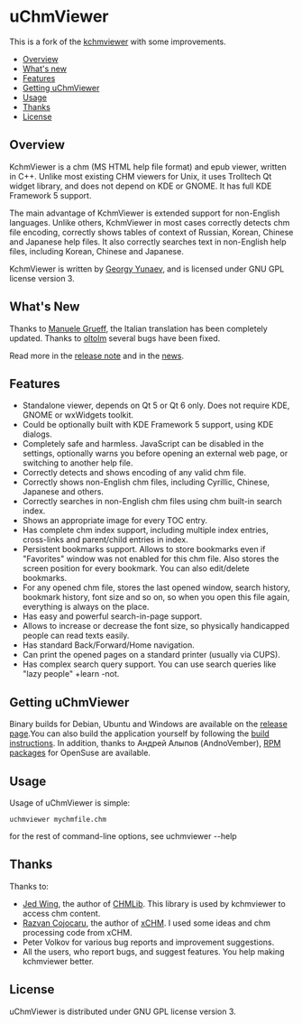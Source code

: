 # uChmViewer

This is a fork of the [kchmviewer](http://www.ulduzsoft.com/linux/kchmviewer) with some improvements.

- [Overview](#overview)
- [What's new](#whats-new)
- [Features](#features)
- [Getting uChmViewer](#getting-uchmviewer)
- [Usage](#usage)
- [Thanks](#thanks)
- [License](#license)


## Overview

KchmViewer is a chm (MS HTML help file format) and epub viewer, written in C++. Unlike most existing CHM viewers for Unix, it uses Trolltech Qt widget library, and does not depend on KDE or GNOME. It has full KDE Framework 5 support.

The main advantage of KchmViewer is extended support for non-English languages. Unlike others, KchmViewer in most cases correctly detects chm file encoding, correctly shows tables of context of Russian, Korean, Chinese and Japanese help files. It also correctly searches text in non-English help files, including Korean, Chinese and Japanese.

KchmViewer is written by [Georgy Yunaev](https://github.com/gyunaev), and is licensed under GNU GPL license version 3.


## What's New

Thanks to [Manuele Grueff](https://github.com/ShoresOfNowhere), the Italian
translation has been completely updated. Thanks to [oltolm](https://github.com/oltolm) several bugs have been fixed.

Read more in the [release note](https://github.com/u-235/uchmviewer/releases/latest) and in the [news](NEWS.md).


## Features

- Standalone viewer, depends on Qt 5 or Qt 6 only. Does not require KDE, GNOME or wxWidgets toolkit.
- Could be optionally built with KDE Framework 5 support, using KDE dialogs.
- Completely safe and harmless. JavaScript can be disabled in the settings, optionally warns you before opening an external web page, or switching to another help file.
- Correctly detects and shows encoding of any valid chm file.
- Correctly shows non-English chm files, including Cyrillic, Chinese, Japanese and others.
- Correctly searches in non-English chm files using chm built-in search index.
- Shows an appropriate image for every TOC entry.
- Has complete chm index support, including multiple index entries, cross-links and parent/child entries in index.
- Persistent bookmarks support. Allows to store bookmarks even if "Favorites" window was not enabled for this chm file. Also stores the screen position for every bookmark. You can also edit/delete bookmarks.
- For any opened chm file, stores the last opened window, search history, bookmark history, font size and so on, so when you open this file again, everything is always on the place.
- Has easy and powerful search-in-page support.
- Allows to increase or decrease the font size, so physically handicapped people can read texts easily.
- Has standard Back/Forward/Home navigation.
- Can print the opened pages on a standard printer (usually via CUPS).
- Has complex search query support. You can use search queries like "lazy people" +learn -not.


## Getting uChmViewer

Binary builds for Debian, Ubuntu and Windows are available on the
[release page](https://github.com/eBookProjects/uChmViewer/releases/latest).You
can also build the application yourself by following the
[build instructions](INSTALL.md). In addition, thanks to Андрей Алыпов (AndnoVember),
[RPM packages](https://build.opensuse.org/package/show/home:AndnoVember:LXQt:Qt6/uchmviewer)
for OpenSuse are available.


## Usage

Usage of uChmViewer is simple:

```
uchmviewer mychmfile.chm
```

for the rest of command-line options, see uchmviewer --help


## Thanks

Thanks to:

- [Jed Wing](https://github.com/jedwing), the author of [CHMLib](http://www.jedrea.com/chmlib/). This library is used by kchmviewer to access chm content.
- [Razvan Cojocaru](https://github.com/rzvncj), the author of [xCHM](https://xchm.sourceforge.io/). I used some ideas and chm processing code from xCHM.
- Peter Volkov for various bug reports and improvement suggestions.
- All the users, who report bugs, and suggest features. You help making kchmviewer better.

## License

uChmViewer is distributed under GNU GPL license version 3.
